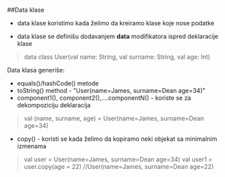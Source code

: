 ##Data klase 

* data klase koristimo kada želimo da kreiramo klase koje nose podatke

* data klase se definišu dodavanjem **data** modifikatora ispred deklaracije klase
 
 >data class User(val name: String, val surname: String, val age: Int)
 
 Data klasa generiše:
  * equals()/hashCode() metode
  * toString() method - "User(name=James, surname=Dean age=34)"
  * component1(), component2(),....componentN() - koriste se za dekompoziciju deklaracija
 >val (name, surname, age) = User(name=James, surname=Dean age=34)
  * copy() - koristi se kada želimo da kopiramo neki objekat sa minimalnim izmenama
  > val user = User(name=James, surname=Dean age=34)
  > val user1 = user.copy(age = 22)  //User(name=James, surname=Dean age=22) 
